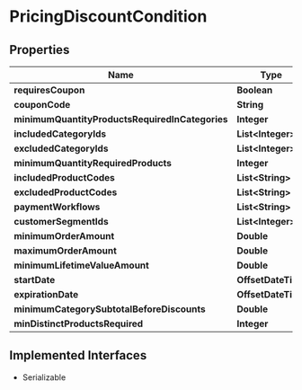 

# PricingDiscountCondition


## Properties

| Name | Type | Description | Notes |
|------------ | ------------- | ------------- | -------------|
|**requiresCoupon** | **Boolean** |  |  [optional] |
|**couponCode** | **String** |  |  [optional] |
|**minimumQuantityProductsRequiredInCategories** | **Integer** |  |  [optional] |
|**includedCategoryIds** | **List&lt;Integer&gt;** |  |  [optional] |
|**excludedCategoryIds** | **List&lt;Integer&gt;** |  |  [optional] |
|**minimumQuantityRequiredProducts** | **Integer** |  |  [optional] |
|**includedProductCodes** | **List&lt;String&gt;** |  |  [optional] |
|**excludedProductCodes** | **List&lt;String&gt;** |  |  [optional] |
|**paymentWorkflows** | **List&lt;String&gt;** |  |  [optional] |
|**customerSegmentIds** | **List&lt;Integer&gt;** |  |  [optional] |
|**minimumOrderAmount** | **Double** |  |  [optional] |
|**maximumOrderAmount** | **Double** |  |  [optional] |
|**minimumLifetimeValueAmount** | **Double** |  |  [optional] |
|**startDate** | **OffsetDateTime** |  |  [optional] |
|**expirationDate** | **OffsetDateTime** |  |  [optional] |
|**minimumCategorySubtotalBeforeDiscounts** | **Double** |  |  [optional] |
|**minDistinctProductsRequired** | **Integer** |  |  [optional] |


## Implemented Interfaces

* Serializable


